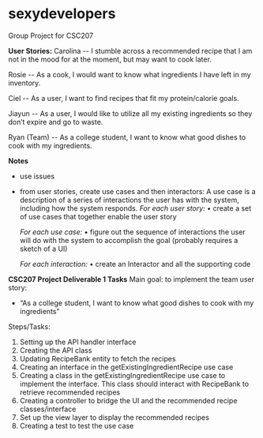 # sexydevelopers
Group Project for CSC207

**User Stories:**
Carolina -- I stumble across a recommended recipe that I am not in the mood for at the moment, but may want to cook later. 

Rosie -- As a cook, I would want to know what ingredients I have left in my inventory.

Ciel -- As a user, I want to find recipes that fit my protein/calorie goals. 

Jiayun -- As a user, I would like to utilize all my existing ingredients so they don’t expire and go to waste. 

Ryan (Team) -- As a college student, I want to know what good dishes to cook with my ingredients.

**Notes**
- use issues
- from user stories, create use cases and then interactors:
    A use case is a description of a series of interactions the user has with the system, including how the system responds.
    _For each user story:_
    • create a set of use cases that together enable the user story
  
    _For each use case:_
    • figure out the sequence of interactions the user will do with the system to accomplish the goal (probably requires a sketch of a UI)
  
    _For each interaction:_
    • create an Interactor and all the supporting code



**CSC207 Project Deliverable 1 Tasks**
Main goal: to implement the team user story:
- “As a college student, I want to know what good dishes to cook with my ingredients”

Steps/Tasks:
1. Setting up the API handler interface
2. Creating the API class
3. Updating RecipeBank entity to fetch the recipes
4. Creating an interface in the getExistingIngredientRecipe use case
5. Creating a class in the getExistingIngredientRecipe use case to implement the interface. This class should interact with RecipeBank to retrieve recommended recipes
6. Creating a controller to bridge the UI and the recommended recipe classes/interface
7. Set up the view layer to display the recommended recipes
8. Creating a test to test the use case


